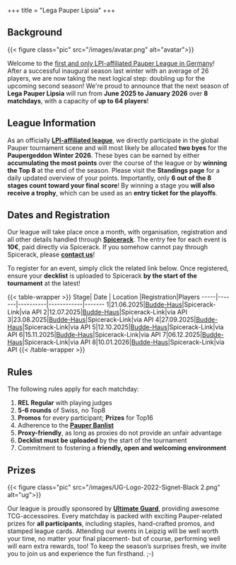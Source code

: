 +++
title = "Lega Pauper Lipsia"
+++

## Background

{{< figure class="pic" src="/images/avatar.png" alt="avatar">}} 

Welcome to the <u>first and only LPI-affiliated Pauper League in Germany</u>! After a successful inaugural season last winter with an average of 26 players, we are now taking the next logical step: doubling up for the upcoming second season! We're proud to announce that the next season of **Lega Pauper Lipsia** will run from **June 2025 to January 2026** over **8 matchdays**, with a capacity of **up to 64 players**!

## League Information

As an officially **[LPI-affiliated league](https://www.legapauperitalia.it/home)**, we directly participate in the global Pauper tournament scene and will most likely be allocated **two byes** for the **Paupergeddon Winter 2026**. These byes can be earned by either **accumulating the most points** over the course of the league or by **winning the Top 8** at the end of the season. Please visit the **Standings page** for a daily updated overview of your points. Importantly, only **6 out of the 8 stages count toward your final score**! By winning a stage you **will also receive a trophy**, which can be used as an **entry ticket for the playoffs**. 

## Dates and Registration

Our league will take place once a month, with organisation, registration and all other details handled through **[Spicerack](https://www.spicerack.gg/events/discover)**. The entry fee for each event is **10€**, paid directly via Spicerack. If you somehow cannot pay through Spicerack, please **[contact us](mailto:lega.lipsia@gmail.com)**! 

To register for an event, simply click the related link below. Once registered, ensure your **decklist** is uploaded to Spicerack **by the start of the tournament** at the latest! 

{{< table-wrapper >}}
Stage| Date | Location |Registration|Players 
-----|-------|----------|------------|-------
1|21.06.2025|[Budde-Haus](https://www.google.com/maps/place/Budde-Haus+%E2%80%93+Soziokulturelles+Zentrum+Leipzig-Gohlis/@51.3637126,12.373675,16z/data=!3m1!4b1!4m6!3m5!1s0x47a6f7fe5605acaf:0x22dbe3eb463a5385!8m2!3d51.3637126!4d12.373675!16s%2Fg%2F1tdvj5yq?entry=ttu&g_ep=EgoyMDI1MDQyMy4wIKXMDSoJLDEwMjExNDUzSAFQAw%3D%3D)|Spicerack-Link|via API
2|12.07.2025|[Budde-Haus](https://www.google.com/maps/place/Budde-Haus+%E2%80%93+Soziokulturelles+Zentrum+Leipzig-Gohlis/@51.3637126,12.373675,16z/data=!3m1!4b1!4m6!3m5!1s0x47a6f7fe5605acaf:0x22dbe3eb463a5385!8m2!3d51.3637126!4d12.373675!16s%2Fg%2F1tdvj5yq?entry=ttu&g_ep=EgoyMDI1MDQyMy4wIKXMDSoJLDEwMjExNDUzSAFQAw%3D%3D)|Spicerack-Link|via API
3|23.08.2025|[Budde-Haus](https://www.google.com/maps/place/Budde-Haus+%E2%80%93+Soziokulturelles+Zentrum+Leipzig-Gohlis/@51.3637126,12.373675,16z/data=!3m1!4b1!4m6!3m5!1s0x47a6f7fe5605acaf:0x22dbe3eb463a5385!8m2!3d51.3637126!4d12.373675!16s%2Fg%2F1tdvj5yq?entry=ttu&g_ep=EgoyMDI1MDQyMy4wIKXMDSoJLDEwMjExNDUzSAFQAw%3D%3D)|Spicerack-Link|via API
4|27.09.2025|[Budde-Haus](https://www.google.com/maps/place/Budde-Haus+%E2%80%93+Soziokulturelles+Zentrum+Leipzig-Gohlis/@51.3637126,12.373675,16z/data=!3m1!4b1!4m6!3m5!1s0x47a6f7fe5605acaf:0x22dbe3eb463a5385!8m2!3d51.3637126!4d12.373675!16s%2Fg%2F1tdvj5yq?entry=ttu&g_ep=EgoyMDI1MDQyMy4wIKXMDSoJLDEwMjExNDUzSAFQAw%3D%3D)|Spicerack-Link|via API
5|12.10.2025|[Budde-Haus](https://www.google.com/maps/place/Budde-Haus+%E2%80%93+Soziokulturelles+Zentrum+Leipzig-Gohlis/@51.3637126,12.373675,16z/data=!3m1!4b1!4m6!3m5!1s0x47a6f7fe5605acaf:0x22dbe3eb463a5385!8m2!3d51.3637126!4d12.373675!16s%2Fg%2F1tdvj5yq?entry=ttu&g_ep=EgoyMDI1MDQyMy4wIKXMDSoJLDEwMjExNDUzSAFQAw%3D%3D)|Spicerack-Link|via API
6|15.11.2025|[Budde-Haus](https://www.google.com/maps/place/Budde-Haus+%E2%80%93+Soziokulturelles+Zentrum+Leipzig-Gohlis/@51.3637126,12.373675,16z/data=!3m1!4b1!4m6!3m5!1s0x47a6f7fe5605acaf:0x22dbe3eb463a5385!8m2!3d51.3637126!4d12.373675!16s%2Fg%2F1tdvj5yq?entry=ttu&g_ep=EgoyMDI1MDQyMy4wIKXMDSoJLDEwMjExNDUzSAFQAw%3D%3D)|Spicerack-Link|via API
7|06.12.2025|[Budde-Haus](https://www.google.com/maps/place/Budde-Haus+%E2%80%93+Soziokulturelles+Zentrum+Leipzig-Gohlis/@51.3637126,12.373675,16z/data=!3m1!4b1!4m6!3m5!1s0x47a6f7fe5605acaf:0x22dbe3eb463a5385!8m2!3d51.3637126!4d12.373675!16s%2Fg%2F1tdvj5yq?entry=ttu&g_ep=EgoyMDI1MDQyMy4wIKXMDSoJLDEwMjExNDUzSAFQAw%3D%3D)|Spicerack-Link|via API
8|10.01.2026|[Budde-Haus](https://www.google.com/maps/place/Budde-Haus+%E2%80%93+Soziokulturelles+Zentrum+Leipzig-Gohlis/@51.3637126,12.373675,16z/data=!3m1!4b1!4m6!3m5!1s0x47a6f7fe5605acaf:0x22dbe3eb463a5385!8m2!3d51.3637126!4d12.373675!16s%2Fg%2F1tdvj5yq?entry=ttu&g_ep=EgoyMDI1MDQyMy4wIKXMDSoJLDEwMjExNDUzSAFQAw%3D%3D)|Spicerack-Link|via API
{{< /table-wrapper >}}

## Rules

The following rules apply for each matchday:

1. **REL Regular** with playing judges
2. **5-6 rounds** of Swiss, no Top8
3. **Promos** for every participant; **Prizes** for Top16
4. Adherence to the **[Pauper Banlist](https://magic.wizards.com/en/banned-restricted-list)**
5. **Proxy-friendly**, as long as proxies do not provide an unfair advantage
6. **Decklist must be uploaded** by the start of the tournament
6. Commitment to fostering a **friendly, open and welcoming environment**

## Prizes

{{< figure class="pic" src="/images/UG-Logo-2022-Signet-Black 2.png" alt="ug">}} 

Our league is proudly sponsored by **[Ultimate Guard](https://ultimateguard.com/)**,  providing awesome TCG-accessoires. Every matchday is packed with exciting Pauper-related prizes for **all participants**, including staples, hand-crafted promos, and stamped league cards. Attending our events in Leipzig will be well worth your time, no matter your final placement- but of course, performing well will earn extra rewards, too! To keep the season’s surprises fresh, we invite you to join us and experience the fun firsthand. ;-)

